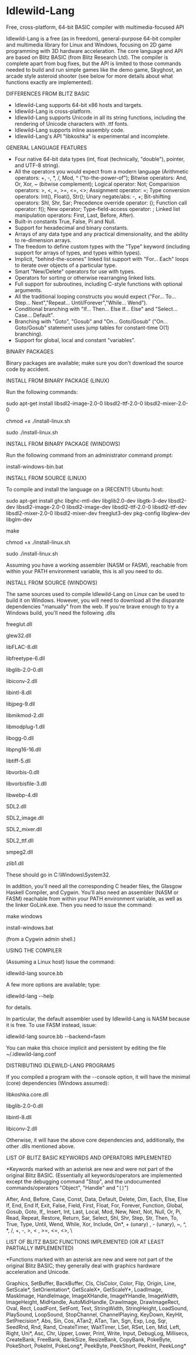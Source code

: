 # Idlewild-Lang
Free, cross-platform, 64-bit BASIC compiler with multimedia-focused API

Idlewild-Lang is a free (as in freedom), general-purpose 64-bit compiler and multimedia library for Linux and Windows, focusing on 2D game programming with 3D hardware acceleration. The core language and API are based on Blitz BASIC (from Blitz Research Ltd). The compiler is complete apart from bug fixes, but the API is limited to those commands needed to build and run simple games like the demo game, Skyghost, an arcade style asteroid shooter (see below for more details about what functions exactly are implemented).

DIFFERENCES FROM BLITZ BASIC

- Idlewild-Lang supports 64-bit x86 hosts and targets.
- Idlewild-Lang is cross-platform.
- Idlewild-Lang supports Unicode in all its string functions, including the rendering of Unicode characters with .ttf fonts.
- Idlewild-Lang supports inline assembly code.
- Idlewild-Lang's API "libkoshka" is experimental and incomplete.

GENERAL LANGUAGE FEATURES

- Four native 64-bit data types (int, float (technically, "double"), pointer, and UTF-8 string).
- All the operators you would expect from a modern language (Arithmetic operators: +, -, \*, /, Mod, ^ ("to-the-power-of"); Bitwise operators: And, Or, Xor, ~ (bitwise complement); Logical operator: Not; Comparision operators: >, <, =, >=, <=, <>; Assignment operator: =; Type conversion operators: Int(), Float(), Str(); Unary negate/abs: -, +; Bit-shifting operators: Shl, Shr, Sar; Precedence override operator: (); Function call operator: f(); New operator; Type-field-access operator: \; Linked list manipulation operators: First, Last, Before, After).
- Built-in constants True, False, Pi and Null.
- Support for hexadecimal and binary constants.
- Arrays of any data type and any practical dimensionality, and the ability to re-dimension arrays.
- The freedom to define custom types with the "Type" keyword (including support for arrays of types, and types within types).
- Implicit, "behind-the-scenes" linked list support with "For... Each" loops to iterate over objects of a particular type.
- Smart "New/Delete" operators for use with types.
- Operators for sorting or otherwise rearranging linked lists.
- Full support for subroutines, including C-style functions with optional arguments.
- All the traditional looping constructs you would expect ("For... To... Step... Next","Repeat... Until/Forever","While... Wend").
- Conditional branching with "If... Then... Else If... Else" and "Select... Case... Default".
- Branching with "Goto", "Gosub" and "On... Goto/Gosub" ("On... Goto/Gosub" statement uses jump tables for constant-time O(1) branching).
- Support for global, local and constant "variables".

BINARY PACKAGES

Binary packages are available; make sure you don't download the source code by accident.

INSTALL FROM BINARY PACKAGE (LINUX)

Run the following commands:

sudo apt-get install libsdl2-image-2.0-0 libsdl2-ttf-2.0-0 libsdl2-mixer-2.0-0

chmod +x ./install-linux.sh

sudo ./install-linux.sh

INSTALL FROM BINARY PACKAGE (WINDOWS)

Run the following command from an administrator command prompt:

install-windows-bin.bat

INSTALL FROM SOURCE (LINUX)

To compile and install the language on a (RECENT!) Ubuntu host:

sudo apt-get install ghc libghc-mtl-dev libglib2.0-dev libgtk-3-dev libsdl2-dev libsdl2-image-2.0-0 libsdl2-image-dev libsdl2-ttf-2.0-0 libsdl2-ttf-dev libsdl2-mixer-2.0-0 libsdl2-mixer-dev freeglut3-dev pkg-config libglew-dev libglm-dev

make

chmod +x ./install-linux.sh

sudo ./install-linux.sh

Assuming you have a working assembler (NASM or FASM), reachable from within your PATH environment variable, this is all you need to do.

INSTALL FROM SOURCE (WINDOWS)

The same sources used to compile Idlewild-Lang on Linux can be used to build it on Windows. However, you will need to download all the disparate dependencies "manually" from the web. If you're brave enough to try a Windows build, you'll need the following .dlls

freeglut.dll

glew32.dll

libFLAC-8.dll

libfreetype-6.dll

libglib-2.0-0.dll

libiconv-2.dll

libintl-8.dll

libjpeg-9.dll

libmikmod-2.dll

libmodplug-1.dll

libogg-0.dll

libpng16-16.dll

libtiff-5.dll

libvorbis-0.dll

libvorbisfile-3.dll

libwebp-4.dll

SDL2.dll

SDL2_image.dll

SDL2_mixer.dll

SDL2_ttf.dll

smpeg2.dll

zlib1.dll

These should go in C:\Windows\System32.

In addition, you'll need all the corresponding C header files, the Glasgow Haskell Compiler, and Cygwin. You'll also need an assembler (NASM or FASM) reachable from within your PATH environment variable, as well as the linker GoLink.exe. Then you need to issue the command:

make windows

install-windows.bat

(from a Cygwin admin shell.)

USING THE COMPILER

(Assuming a Linux host) Issue the command:

idlewild-lang source.bb

A few more options are available; type:

idlewild-lang --help

for details.

In particular, the default assembler used by Idlewild-Lang is NASM because it is free. To use FASM instead, issue:

idlewild-lang source.bb --backend=fasm

You can make this choice implicit and persistent by editing the file ~/.idlewild-lang.conf

DISTRIBUTING IDLEWILD-LANG PROGRAMS

If you compiled a program with the --console option, it will have the minimal (core) dependencies (Windows assumed):

libkoshka.core.dll

libglib-2.0-0.dll

libintl-8.dll

libiconv-2.dll

Otherwise, it will have the above core dependencies and, additionally, the other .dlls mentioned above.

LIST OF BLITZ BASIC KEYWORDS AND OPERATORS IMPLEMENTED

\*Keywords marked with an asterisk are new and were not part of the original Blitz BASIC.
(Essentially all keywords/operators are implemented except the debugging command "Stop", and the undocumented commands/operators "Object", "Handle" and "`[]`")

After, And, Before, Case, Const, Data, Default, Delete, Dim, Each, Else, Else If, End, End If, Exit, False, Field, First, Float, For, Forever, Function, Global, Gosub, Goto, If,, Insert, Int, Last, Local, Mod, New, Next, Not, Null, Or, Pi, Read, Repeat, Restore, Return, Sar, Select, Shl, Shr, Step, Str, Then, To, True, Type, Until, Wend, While, Xor, Include, On\*, + (unary) , - (unary), ~, ^, \*, /, +, -, >, < , >=, <=, <>, \

LIST OF BLITZ BASIC FUNCTIONS IMPLEMENTED (OR AT LEAST PARTIALLY IMPLEMENTED)

\*Functions marked with an asterisk are new and were not part of the original Blitz BASIC; they generally deal with graphics hardware acceleration and Unicode.

Graphics, SetBuffer, BackBuffer, Cls, ClsColor, Color, Flip, Origin, Line, SetScale\*, SetOrientation\*, GetScaleX\*, GetScaleY\*, LoadImage, MaskImage, HandleImage, ImageXHandle, ImageYHandle, ImageWidth, ImageHeight, MidHandle, AutoMidHandle, DrawImage, DrawImageRect, Oval, Rect, LoadFont, SetFont, Text, StringWidth, StringHeight, LoadSound, PlaySound, LoopSound, StopChannel, ChannelPlaying, KeyDown, KeyHit, SetPrecision\*, Abs, Sin, Cos, ATan2, ATan, Tan, Sgn, Exp, Log, Sqr, SeedRnd, Rnd, Rand, CreateTimer, WaitTimer, LSet, RSet, Len, Mid, Left, Right, Uni\*, Asc, Chr, Upper, Lower, Print, Write, Input, DebugLog, Millisecs, CreateBank, FreeBank, BankSize, ResizeBank, CopyBank, PokeByte, PokeShort, PokeInt, PokeLong\*, PeekByte, PeekShort, PeekInt, PeekLong\*
